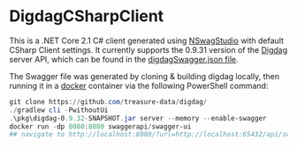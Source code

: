 # DigdagCSharpClient
This is a .NET Core 2.1 C# client generated using [NSwagStudio](https://github.com/RSuter/NSwag/wiki/NSwagStudio) with default CSharp Client settings.
It currently supports the 0.9.31 version of the [Digdag](https://github.com/treasure-data/digdag/) server API, which can be found in the [digdagSwagger.json file](digdagSwagger.json).

The Swagger file was generated by cloning & building digdag locally, then running it in a [docker](https://www.docker.com/) container via the following PowerShell command:
```powershell
git clone https://github.com/treasure-data/digdag/
./gradlew cli -PwithoutUi
.\pkg\digdag-0.9.32-SNAPSHOT.jar server --memory --enable-swagger
docker run -dp 8080:8080 swaggerapi/swagger-ui
## navigate to http://localhost:8080/?url=http://localhost:65432/api/swagger.json in preferred browser
```